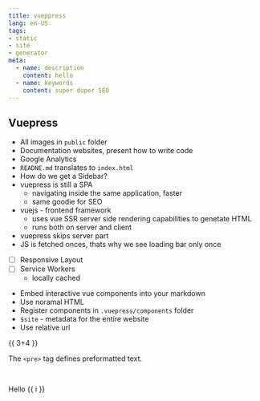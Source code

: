 ```yaml
---
title: vueppress
lang: en-US
tags:
- static
- site
- generator
meta:
  - name: description
    content: hello
  - name: keywords
    content: super duper SEO
---
```


## Vuepress

* All images in `public` folder
* Documentation websites, present how to write code
* Google Analytics
* `READNE.md` translates to `index.html`
* How do we get a Sidebar?
* vuepress is still a SPA
  * navigating inside the same application, faster
  * same goodie for SEO
* vuejs - frontend framework
  * uses vue SSR server side rendering capabilities to genetate HTML
  * runs both on server and client
* vuepress skips server part
* JS is fetched onces, thats why we see loading bar only once
* [ ] Responsive Layout
* [ ] Service Workers
  * locally cached
* Embed interactive vue components into your markdown
* Use noramal HTML
* Register components in `.vuepress/components` folder
* `$site` - metadata for the entire website
* Use relative url

{{ 3+4 }}

The `<pre>` tag defines preformatted text.


<pre style="color:white">
 {{ $page }}
</pre>

<div v-for="i in 3">
 Hello {{ i }}
</div>